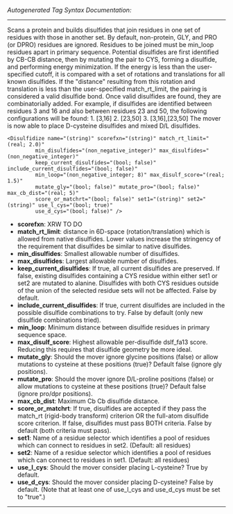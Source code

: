 _Autogenerated Tag Syntax Documentation:_

---
Scans a protein and builds disulfides that join residues in one set of residues with those in another set. By default, non-protein, GLY, and PRO (or DPRO) residues are ignored. Residues to be joined must be min_loop residues apart in primary sequence. Potential disulfides are first identified by CB-CB distance, then by mutating the pair to CYS, forming a disulfide, and performing energy minimization. If the energy is less than the user-specified cutoff, it is compared with a set of rotations and translations for all known disulfides. If the "distance" resulting from this rotation and translation is less than the user-specified match_rt_limit, the pairing is considered a valid disulfide bond. Once valid disulfides are found, they are combinatorially added. For example, if disulfides are identified between residues 3 and 16 and also between residues 23 and 50, the following configurations will be found: 1. [3,16] 2. [23,50] 3. [3,16],[23,50] The mover is now able to place D-cysteine disulfides and mixed D/L disulfides.

```
<Disulfidize name="(string)" scorefxn="(string)" match_rt_limit="(real; 2.0)"
         min_disulfides="(non_negative_integer)" max_disulfides="(non_negative_integer)"
         keep_current_disulfides="(bool; false)" include_current_disulfides="(bool; false)"
         min_loop="(non_negative_integer; 8)" max_disulf_score="(real; 1.5)"
         mutate_gly="(bool; false)" mutate_pro="(bool; false)" max_cb_dist="(real; 5)"
         score_or_matchrt="(bool; false)" set1="(string)" set2="(string)" use_l_cys="(bool; true)"
         use_d_cys="(bool; false)" />
```

-   **scorefxn**: XRW TO DO
-   **match_rt_limit**: distance in 6D-space (rotation/translation) which is allowed from native disulfides. Lower values increase the stringency of the requirement that disulfides be similar to native disulfides.
-   **min_disulfides**: Smallest allowable number of disulfides.
-   **max_disulfides**: Largest allowable number of disulfides.
-   **keep_current_disulfides**: If true, all current disulfides are preserved. If false, existing disulfides containing a CYS residue within either set1 or set2 are mutated to alanine. Disulfides with both CYS residues outside of the union of the selected residue sets will not be affected. False by default.
-   **include_current_disulfides**: If true, current disulfides are included in the possible disulfide combinations to try. False by default (only new disulfide combinations tried).
-   **min_loop**: Minimum distance between disulfide residues in primary sequence space.
-   **max_disulf_score**: Highest allowable per-disulfide dslf_fa13 score. Reducing this requires that disulfide geometry be more ideal.
-   **mutate_gly**: Should the mover ignore glycine positions (false) or allow mutations to cysteine at these positions (true)? Default false (ignore gly positions).
-   **mutate_pro**: Should the mover ignore D/L-proline positions (false) or allow mutations to cysteine at these positions (true)? Default false (ignore pro/dpr positions).
-   **max_cb_dist**: Maximum Cb Cb disulfide distance.
-   **score_or_matchrt**: If true, disulfides are accepted if they pass the match_rt (rigid-body transform) criterion OR the full-atom disulfide score criterion. If false, disulfides must pass BOTH criteria. False by default (both criteria must pass).
-   **set1**: Name of a residue selector which identifies a pool of residues which can connect to residues in set2. (Default: all residues)
-   **set2**: Name of a residue selector which identifies a pool of residues which can connect to residues in set1. (Default: all residues)
-   **use_l_cys**: Should the mover consider placing L-cysteine? True by default.
-   **use_d_cys**: Should the mover consider placing D-cysteine? False by default. (Note that at least one of use_l_cys and use_d_cys must be set to "true".)

---
